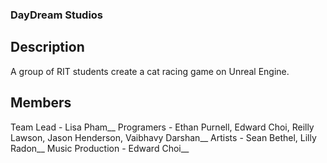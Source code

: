 ### DayDream Studios

## Description
A group of RIT students create a cat racing game on Unreal Engine. 

## Members
Team Lead - Lisa Pham__
Programers - Ethan Purnell, Edward Choi, Reilly Lawson, Jason Henderson, Vaibhavy Darshan__
Artists - Sean Bethel, Lilly Radon__
Music Production - Edward Choi__
